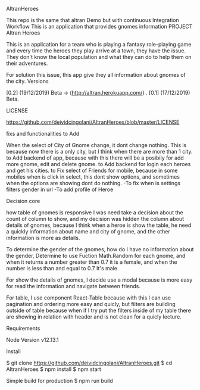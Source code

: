 AltranHeroes

This repo is the same that altran Demo but with continuous Integration Workflow
This is an application that provides gnomes information PROJECT Altran Heroes

This is an application for a team who is playing a fantasy role-playing game and every time the heroes they play arrive at a town, they have the issue. They don't know the local population and what they can do to help them on their adventures.

For solution this issue, this app give they all information about gnomes of the city. Versions

[0.2] (19/12/2019) Beta -> (http://altran.herokuapp.com/) .
[0.1] (17/12/2019) Beta.

LICENSE

https://github.com/deividcingolani/AltranHeroes/blob/master/LICENSE

fixs and functionalities to Add

When the select of City of Gnome change, it dont change nothing. This is because now there is a only city, but I think when there are more than 1 city.
to Add backend of app, because with this there will be a posibily for add more gnome, edit and delete gnome.
to Add backend for login each heroes and get his cities.
to Fix select of Friends for mobile, because in some mobiles when is click in select, this dont show options, and sometimes when the options are showing dont do nothing. -To fix when is settings filters gender in url -To add profile of Heroe

Decision core

how table of gnomes is responsive I was need take a decision about the count of column to show, and my decision was hidden the column about details of gnomes, because I think when a heroe is show the table, he need a quickly information about name and city of gnome, and the other information is more as details.

To determine the gender of the gnomes, how do I have no information about the gender, Determine to use Fuction Math.Random for each gnome, and when it returns a number greater than 0.7 it is a female, and when the number is less than and equal to 0.7 It's male.

For show the details of gnomes, I decide use a modal because is more easy for read the information and navigate between friends.

For table, I use component React-Table because with this I can use pagination and ordering more easy and quicly, but filters are building outside of table because when if I try put the filters inside of my table there are showing in relation with header and is not clean for a quicly lecture.

Requirements

Node Version v12.13.1

Install

$ git clone https://github.com/deividcingolani/AltranHeroes.git $ cd AltranHeroes $ npm install $ npm start

Simple build for production $ npm run build
